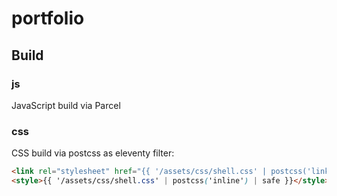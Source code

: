 # portfolio

## Build
### js
JavaScript build via Parcel

### css
CSS build via postcss as eleventy filter:
```html
<link rel="stylesheet" href="{{ '/assets/css/shell.css' | postcss('link') | safe }}">
<style>{{ '/assets/css/shell.css' | postcss('inline') | safe }}</style>
```
